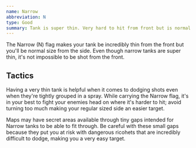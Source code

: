 ```yaml
---
name: Narrow
abbreviation: N
type: Good
summary: Tank is super thin. Very hard to hit from front but is normal size from side. Can get through small openings.
---
```


The Narrow (N) flag makes your tank be incredibly thin from the front but you'll be normal size from the side. Even though narrow tanks are super thin, it's not impossible to be shot from the front.

## Tactics

Having a very thin tank is helpful when it comes to dodging shots even when they're tightly grouped in a spray. While carrying the Narrow flag, it's in your best to fight your enemies head on where it's harder to hit; avoid turning too much making your regular sized side an easier target.

Maps may have secret areas available through tiny gaps intended for Narrow tanks to be able to fit through. Be careful with these small gaps because they put you at risk with dangerous ricohets that are incredibly difficult to dodge, making you a very easy target.
